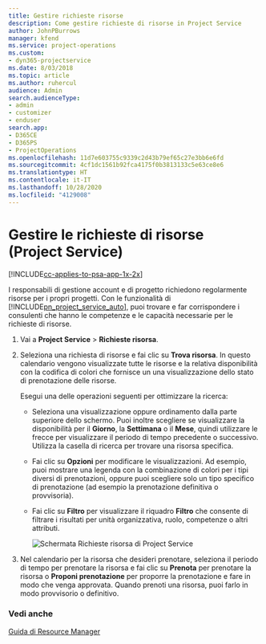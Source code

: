 ```yaml
---
title: Gestire richieste risorse
description: Come gestire richieste di risorse in Project Service
author: JohnPBurrows
manager: kfend
ms.service: project-operations
ms.custom:
- dyn365-projectservice
ms.date: 8/03/2018
ms.topic: article
ms.author: ruhercul
audience: Admin
search.audienceType:
- admin
- customizer
- enduser
search.app:
- D365CE
- D365PS
- ProjectOperations
ms.openlocfilehash: 11d7e603755c9339c2d43b79ef65c27e3bb6e6fd
ms.sourcegitcommit: 4cf1dc1561b92fca4175f0b3813133c5e63ce8e6
ms.translationtype: HT
ms.contentlocale: it-IT
ms.lasthandoff: 10/28/2020
ms.locfileid: "4129008"
---
```

# <a name="manage-resource-requests-project-service"></a>Gestire le richieste di risorse (Project Service)

[!INCLUDE[cc-applies-to-psa-app-1x-2x](../includes/cc-applies-to-psa-app-1x-2x.md)]

I responsabili di gestione account e di progetto richiedono regolarmente risorse per i propri progetti. Con le funzionalità di [!INCLUDE[pn_project_service_auto](../includes/pn-project-service-auto.md)], puoi trovare e far corrispondere i consulenti che hanno le competenze e le capacità necessarie per le richieste di risorse.  
  
1. Vai a **Project Service** > **Richieste risorsa**.  
  
2. Seleziona una richiesta di risorse e fai clic su **Trova risorsa**. In questo calendario vengono visualizzate tutte le risorse e la relativa disponibilità con la codifica di colori che fornisce un una visualizzazione dello stato di prenotazione delle risorse.  
  
    Esegui una delle operazioni seguenti per ottimizzare la ricerca:  
  
   -   Seleziona una visualizzazione oppure ordinamento dalla parte superiore dello schermo. Puoi inoltre scegliere se visualizzare la disponibilità per il **Giorno**, la **Settimana** o il **Mese**, quindi utilizzare le frecce per visualizzare il periodo di tempo precedente o successivo. Utilizza la casella di ricerca per trovare una risorsa specifica.  
  
   -   Fai clic su **Opzioni** per modificare le visualizzazioni. Ad esempio, puoi mostrare una legenda con la combinazione di colori per i tipi diversi di prenotazioni, oppure puoi scegliere solo un tipo specifico di prenotazione (ad esempio la prenotazione definitiva o provvisoria).  
  
   -   Fai clic su **Filtro** per visualizzare il riquadro **Filtro** che consente di filtrare i risultati per unità organizzativa, ruolo, competenze o altri attributi.  
  
       ![Schermata Richieste risorsa di Project Service](../psa/media/project-service-resource-request-screen.png "Schermata Richieste risorsa di Project Service")  
  
3. Nel calendario per la risorsa che desideri prenotare, seleziona il periodo di tempo per prenotare la risorsa e fai clic su **Prenota** per prenotare la risorsa o **Proponi prenotazione** per proporre la prenotazione e fare in modo che venga approvata. Quando prenoti una risorsa, puoi farlo in modo provvisorio o definitivo.  
  
### <a name="see-also"></a>Vedi anche  
 [Guida di Resource Manager](../psa/resource-manager-guide.md)
